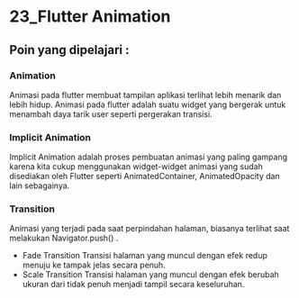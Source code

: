 # 23_Flutter Animation

## Poin yang dipelajari :

### Animation
Animasi pada flutter membuat tampilan aplikasi terlihat lebih menarik dan lebih hidup. Animasi pada flutter adalah suatu widget yang bergerak untuk menambah daya tarik user seperti pergerakan transisi.

### Implicit Animation
Implicit Animation adalah proses pembuatan animasi yang paling gampang karena kita cukup menggunakan widget-widget animasi yang sudah disediakan oleh Flutter seperti AnimatedContainer, AnimatedOpacity dan lain sebagainya.

### Transition
Animasi yang terjadi pada saat perpindahan halaman, biasanya terlihat saat melakukan Navigator.push() .

- Fade Transition 
Transisi halaman yang muncul dengan efek redup menuju ke tampak jelas secara penuh.
- Scale Transition
Transisi halaman yang muncul dengan efek berubah ukuran dari tidak penuh menjadi tampil secara keseluruhan.
